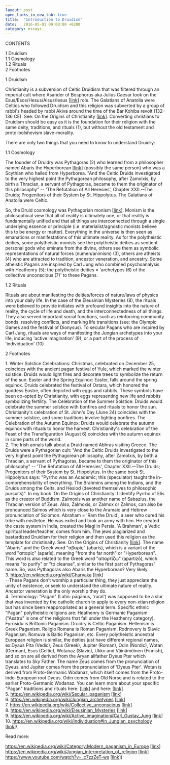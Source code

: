 ```yaml
---
layout: post
open_links_in_new_tab: true
title:  "Introduction to Druidism"
date:   2016-05-01 09:00:00 +0200
category: essays
---
```


CONTENTS

1 Druidism\
1.1 Cosmology\
1.2 Rituals\
2 Footnotes

1 Druidism

Christianity is a subversion of Celtic Druidism that was filtered through an imperial cult where Asander of Bosphorus aka Julius Caesar took on the Esus/Esos/Hesus/Aisus/Iesus \[[link](https://en.wikipedia.org/wiki/Esus)\] role. The Galatians of Anatolia were Celtics who followed Druidism and this religion was subverted by a group of rabbi's headed by rabbi Akiva around the time of the Bar Kohiba revolt (132–136 CE). See: On the Origins of Christianity \[[link](https://christcuck.org/on-the-origins-of-christianity)\]. Converting christians to Druidism should be easy as it is the foundation for their religion with the same deity, traditions, and rituals (1), but without the old testament and proto-bolshevism slave-morality.

There are only two things that you need to know to understand Druidry:

1.1 Cosmology

The founder of Druidry was Pythagoras (2) who learned from a philosopher named Abaris the Hyperborean \[[link](https://en.wikipedia.org/wiki/Abaris_the_Hyperborean)\] (possibly the same person) who was a Scythian who hailed from Hyperborea. "And the Celtic Druids investigated to the very highest point the Pythagorean philosophy, after Zamolxis, by birth a Thracian, a servant of Pythagoras, became to them the originator of this philosophy" -- 'The Refutation of All Heresies', Chapter XXII.--The Druids; Progenitors of their System by St. Hippolytus. The Galatians of Anatolia were Celtic. 

So, the Druid cosmology was Pythagorian monism \[[link](https://en.wikipedia.org/wiki/Monism)\]. Monism is the philosophical view that all of reality is ultimately one, or that reality is fundamentally unified and that all things are interconnected through a single underlying essence or principle (i.e. materialist/agnostic monists believe this to be energy or matter). Everything in the universe is then seen as emanations or manifestations of this ultimate reality. As for the polytheistic deities, some polytheistic monists see the polytheistic deities as sentient personal gods who eminate from the divine, others see them as symbolic representations of natural forces (numen/animism) (3), others are atheists (4) who are attracted to tradition, ancestor veneration, and ancestry. Some atheistic Pagans are inspired by Carl Jung who combined psychoanalysis with Heathenry (5); the polytheistic deities = 'archetypes (6) of the collective unconscious (7)' to these Pagans.

1.2 Rituals

Rituals are about manifesting the deities/forces of nature/laws of physics into your daily life. In the case of the Eleusinian Mysteries (8), the rituals were believed to provide initiates with profound insights into the nature of reality, the cycle of life and death, and the interconnectedness of all things. They also served important social functions, such as reinforcing community bonds, resolving conflicts, and marking life transitions (see: the Olympic Games and the festival of Dionysus). To secular Pagans who are inspired by Carl Jung, rituals are ways of manifesting the Jungian archetypes into your life, inducing 'active imagination' (9), or a part of the process of 'individuation' (10)

2 Footnotes

1\. Winter Solstice Celebrations: Christmas, celebrated on December 25, coincides with the ancient pagan festival of Yule, which marked the winter solstice. Druids would light fires and decorate trees to symbolize the return of the sun. Easter and the Spring Equinox: Easter, falls around the spring equinox. Druids celebrated the festival of Ostara, which honored the goddess Eostre, often depicted with eggs and rabbits. These symbols have been co-opted by Christianity, with eggs representing new life and rabbits symbolizing fertility. The Celebration of the Summer Solstice: Druids would celebrate the summer solstice with bonfires and rituals to honor the sun. Christianity's celebration of St. John's Day (June 24) coincides with the summer solstice, and some traditions involve lighting bonfires. The Celebration of the Autumn Equinox: Druids would celebrate the autumn equinox with rituals to honor the harvest. Christianity's celebration of the Feast of the Transfiguration (August 6) coincides with the autumn equinox in some parts of the world.\
2\. The Irish annals talk about a Druid named Abhras visiting Greece. The Druids were a Pythagorian cult: "And the Celtic Druids investigated to the very highest point the Pythagorean philosophy, after Zamolxis, by birth a Thracian, a servant of Pythagoras, became to them the originator of this philosophy" -- 'The Refutation of All Heresies', Chapter XXII.--The Druids; Progenitors of their System by St. Hippolytus. In the same book St. Hippolytus says: "Pyrrho was an Academic; this (speculator) taught the in-comprehensibility of everything. The Brahmins among the Indians, and the Druids among the Celts, and Hesiod (devoted themselves to philosophic pursuits)". In my book 'On the Origins of Christianity' I identify Pyrrho of Elis as the creator of Buddism. Zalmoxis was another name of Sabazius, the Thracian version of Zeus. Also, Zalmoxis, or Zalmox or Zalmos, can also be pronounced Salmos which is very close to the Aramaic and Hebrew pronunciation of Solomon. Abraham = 'Ram the Druid', a seer who cured his tribe with mistletoe. He was exiled and took an army with him. He created the caste system in India, created the Magi in Persia. 'A Brahman', a Vedic spiritual leader/teacher, comes from him. The jews plagiarized and bastardized Druidism for their religion and then used this religion as the template for christinaity. See: On the Origins of Christianity [[link](https://christcuck.org/on-the-origins-of-christianity)]\. The name "Abaris" and the Greek word "αβαρίς" (abarís), which is a variant of the word "απαρίς" (aparís), meaning "from the far north" or "Hyperborean". This word is also related to the Greek word "απαρτίζω" (apartizō), which means "to purify" or "to cleanse", similar to the first part of Pythagoras' name. So, was Pythagoras also Abaris the Hyperborean? Very likely.\
3\. https://en.wikipedia.org/wiki/Charvaka \[[link](https://en.wikipedia.org/wiki/Charvaka)\]\
--These Pagans don't worship a particular thing, they just appreciate the unity of existence, or seek to understand the ultimate nature of reality. Ancestor veneration is the only worship they do.\
4\. Terminology: "Pagan" (Latin: pāgānus, 'rural') was supposed to be a slur that was invented by the catholic church to apply to every non-xtian religion but has since been reappropriated as a general term. Specific ethnic "Pagan" polytheistic religions are: Heathenry is Germanic Paganism ("Asatru" is one of the religions that fall under the Heathenry category). Fyrnsidu is Brittonic Paganism. Druidry is Celtic Paganism. Hellenism is Greek Paganism. Religio Romana is Roman Paganism. Rodnovery is Slavic Paganism. Romuva is Baltic Paganism, etc. Every polytheistic ancestral European religion is similar, the deities just have different regional names, ex:Dyaus Pita (Vedic), Zeus (Greek), Jupiter (Roman), Odin (Nordic), Wotan (German), Esus (Celtic), Wotanaz (Slavic), Ukko and Väinämöinen (Finnish), and so on are all derived from the Aryan allfather Dyeus Pter which translates to Sky Father. The name Zeus comes from the pronunciation of Dyeus, and Jupiter comes from the pronunciation of 'Dyeus Pter'. Wotan is derived from Proto-Germanic Wodanaz, which itself comes from the Proto-Indo-European root Dyeus. Odin comes from Old Norse and is related to the earlier Proto-Germanic Wodanaz. You can learn more about your specific "Pagan" traditions and rituals here: \[[link](https://ecer-org.eu/organisations/)\] and here: \[[link](https://salonvert.eu)\]\
5\. https://en.wikipedia.org/wiki/Secular_paganism \[[link](https://en.wikipedia.org/wiki/Secular_paganism)\]\
6\. https://en.wikipedia.org/wiki/Jungian_archetypes \[[link](https://en.wikipedia.org/wiki/Jungian_archetypes)\]  \
7\. https://en.wikipedia.org/wiki/Collective_unconscious \[[link](https://en.wikipedia.org/wiki/Collective_unconscious)\]\
8\. https://en.wikipedia.org/wiki/Eleusinian_Mysteries \[[link](https://en.wikipedia.org/wiki/Eleusinian_Mysteries)\]\
9\. https://en.wikipedia.org/wiki/Active_imagination#Carl_Gustav_Jung \[[link](https://en.wikipedia.org/wiki/Active_imagination#Carl_Gustav_Jung)\]  
10\. https://en.wikipedia.org/wiki/Individuation#In_Jungian_psychology \[[link](https://en.wikipedia.org/wiki/Individuation#In_Jungian_psychology)\]\

  
Read more:  
  
https://en.wikipedia.org/wiki/Category:Modern_paganism_in_Europe \[[link](https://en.wikipedia.org/wiki/Category:Modern_paganism_in_Europe)\]  
https://en.wikipedia.org/wiki/Jungian_interpretation_of_religion \[[link](https://en.wikipedia.org/wiki/Jungian_interpretation_of_religion
)\]  
https://www.youtube.com/watch?v=_c7zzZeT-ws \[[link](https://www.youtube.com/watch?v=_c7zzZeT-ws)\])
